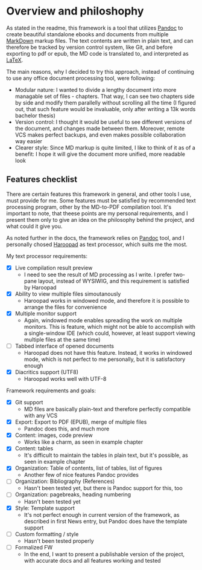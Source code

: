 # Overview and philoshophy
As stated in the readme, this framework is a tool that utilizes [Pandoc](https://pandoc.org) to create beautiful standalone ebooks and documents from multiple [MarkDown](https://daringfireball.net/projects/markdown/) markup files. The text contents are written in plain text, and can therefore be tracked by version control system, like Git, and before exporting to pdf or epub, the MD code is translated to, and interpreted as [LaTeX](https://www.latex-project.org).

The main reasons, why I decided to try this approach, instead of continuing to use any office document processing tool, were following:

- Modular nature: I wanted to divide a lengthy document into more managable set of files - chapters. That way, I can see two chapters side by side and modify them parallelly without scrolling all the time (I figured out, that such feature would be invaluable, only after writing a 13k words bachelor thesis)
- Version control: I thought it would be useful to see different versions of the document, and changes made between them. Moreover, remote VCS makes perfect backups, and even makes possible collaboration way easier
- Clearer style: Since MD markup is quite limited, I like to think of it as of a benefit: I hope it will give the document more unified, more readable look

## Features checklist
There are certain features this framework in general, and other tools I use, must provide for me. Some features must be satisfied by recommended text processing program, other by the MD-to-PDF compilation tool. It's important to note, that theese points are my personal requirements, and I present them only to give an idea on the philosophy behind the project, and what could it give you.

As noted further in the docs, the framework relies on [Pandoc](https://pandoc.org) tool, and I personally chosed [Haroopad](http://pad.haroopress.com/user.html) as text processor, which suits me the most.

My text processor requirements:

- [x] Live compilation result preview
	- I need to see the result of MD processing as I write. I prefer two-pane layout, instead of WYSIWIG, and this requirement is satisfied by Haroopad
- [x] Ability to view multiple files simoutanously
	- Haroopad works in windowed mode, and therefore it is possible to arrange the files for convenience
- [x] Multiple monitor support
	- Again, windowed mode enables spreading the work on multiple monitors. This is feature, which might not be able to accomplish with a single-window IDE (which could, however, at least support viewing multiple files at the same time)
- [ ] Tabbed interface of opened documents
	- Haroopad does not have this feature. Instead, it works in windowed mode, which is not perfect to me personally, but it is satisfactory enough
- [x] Diacritics support (UTF8)
	- Haroopad works well with UTF-8

Framework requirements and goals:

- [x] Git support
	- MD files are basically plain-text and therefore perfectly compatible with any VCS
- [x] Export: Export to PDF (EPUB), merge of multiple files
	- Pandoc does this, and much more
- [x] Content: images, code preview
	- Works like a charm, as seen in example chapter
- [x] Content: tables
	- It's difficult to maintain the tables in plain text, but it's possible, as seen in example chapter
- [x] Organization: Table of contents, list of tables, list of figures
	- Another few of nice features Pandoc provides
- [ ] Organization: Bibliography (References)
	- Hasn't been tested yet, but there is Pandoc support for this, too
- [ ] Organization: pagebreaks, heading numbering
	- Hasn't been tested yet
- [x] Style: Template support
	- It's not perfect enough in current version of the framework, as described in first News entry, but Pandoc does have the template support
- [ ] Custom formatting / style
	- Hasn't been tested properly
- [ ] Formalized FW
	- In the end, I want to present a publishable version of the project, with accurate docs and all features working and tested
